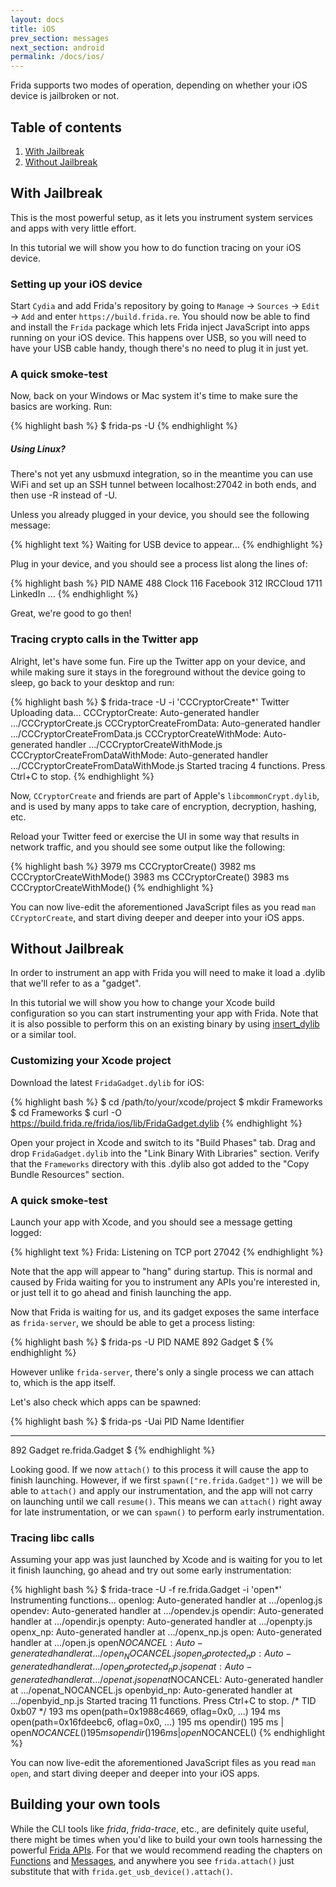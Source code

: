 ```yaml
---
layout: docs
title: iOS
prev_section: messages
next_section: android
permalink: /docs/ios/
---
```


Frida supports two modes of operation, depending on whether your iOS device
is jailbroken or not.

## Table of contents
  1. [With Jailbreak](#with-jailbreak)
  1. [Without Jailbreak](#without-jailbreak)

## With Jailbreak

This is the most powerful setup, as it lets you instrument system services and
apps with very little effort.

In this tutorial we will show you how to do function tracing on your iOS device.

### Setting up your iOS device

Start `Cydia` and add Frida's repository by going to `Manage` -> `Sources` ->
`Edit` -> `Add` and enter `https://build.frida.re`. You should now be able to
find and install the `Frida` package which lets Frida inject JavaScript into
apps running on your iOS device. This happens over USB, so you will need to have
your USB cable handy, though there's no need to plug it in just yet.

### A quick smoke-test

Now, back on your Windows or Mac system it's time to make sure the basics
are working. Run:

{% highlight bash %}
$ frida-ps -U
{% endhighlight %}

<div class="note info">
  <h5>Using Linux?</h5>
  <p>
    There's not yet any usbmuxd integration, so in the meantime you can use
    WiFi and set up an SSH tunnel between localhost:27042 in both ends, and
    then use -R instead of -U.
  </p>
</div>

Unless you already plugged in your device, you should see the following
message:

{% highlight text %}
Waiting for USB device to appear...
{% endhighlight %}

Plug in your device, and you should see a process list along the lines of:

{% highlight bash %}
 PID NAME
 488 Clock
 116 Facebook
 312 IRCCloud
1711 LinkedIn
…
{% endhighlight %}

Great, we're good to go then!

### Tracing crypto calls in the Twitter app

Alright, let's have some fun. Fire up the Twitter app on your device, and while
making sure it stays in the foreground without the device going to sleep, go
back to your desktop and run:

{% highlight bash %}
$ frida-trace -U -i 'CCCryptorCreate*' Twitter
Uploading data...
CCCryptorCreate: Auto-generated handler …/CCCryptorCreate.js
CCCryptorCreateFromData: Auto-generated handler …/CCCryptorCreateFromData.js
CCCryptorCreateWithMode: Auto-generated handler …/CCCryptorCreateWithMode.js
CCCryptorCreateFromDataWithMode: Auto-generated handler …/CCCryptorCreateFromDataWithMode.js
Started tracing 4 functions. Press Ctrl+C to stop.
{% endhighlight %}

Now, `CCryptorCreate` and friends are part of Apple's `libcommonCrypt.dylib`,
and is used by many apps to take care of encryption, decryption, hashing, etc.

Reload your Twitter feed or exercise the UI in some way that results in network
traffic, and you should see some output like the following:

{% highlight bash %}
3979 ms	CCCryptorCreate()
3982 ms	CCCryptorCreateWithMode()
3983 ms	CCCryptorCreate()
3983 ms	CCCryptorCreateWithMode()
{% endhighlight %}

You can now live-edit the aforementioned JavaScript files as you read
`man CCryptorCreate`, and start diving deeper and deeper into your iOS apps.

## Without Jailbreak

In order to instrument an app with Frida you will need to make it load a .dylib
that we'll refer to as a "gadget".

In this tutorial we will show you how to change your Xcode build configuration
so you can start instrumenting your app with Frida. Note that it is also
possible to perform this on an existing binary by using [insert_dylib](https://github.com/Tyilo/insert_dylib)
or a similar tool.

### Customizing your Xcode project

Download the latest `FridaGadget.dylib` for iOS:

{% highlight bash %}
$ cd /path/to/your/xcode/project
$ mkdir Frameworks
$ cd Frameworks
$ curl -O https://build.frida.re/frida/ios/lib/FridaGadget.dylib
{% endhighlight %}

Open your project in Xcode and switch to its "Build Phases" tab. Drag and
drop `FridaGadget.dylib` into the "Link Binary With Libraries" section.
Verify that the `Frameworks` directory with this .dylib also got added to
the "Copy Bundle Resources" section.

### A quick smoke-test

Launch your app with Xcode, and you should see a message getting logged:

{% highlight text %}
Frida: Listening on TCP port 27042
{% endhighlight %}

Note that the app will appear to "hang" during startup. This is normal and
caused by Frida waiting for you to instrument any APIs you're interested in,
or just tell it to go ahead and finish launching the app.

Now that Frida is waiting for us, and its gadget exposes the same interface
as `frida-server`, we should be able to get a process listing:

{% highlight bash %}
$ frida-ps -U
 PID NAME
 892 Gadget
$
{% endhighlight %}

However unlike `frida-server`, there's only a single process we can attach to,
which is the app itself.

Let's also check which apps can be spawned:

{% highlight bash %}
$ frida-ps -Uai
PID  Name    Identifier
---  ------  ---------------
892  Gadget  re.frida.Gadget
$
{% endhighlight %}

Looking good. If we now `attach()` to this process it will cause the app
to finish launching. However, if we first `spawn(["re.frida.Gadget"])` we will
be able to `attach()` and apply our instrumentation, and the app will not carry
on launching until we call `resume()`. This means we can `attach()` right away
for late instrumentation, or we can `spawn()` to perform early instrumentation.

### Tracing libc calls

Assuming your app was just launched by Xcode and is waiting for you to let it
finish launching, go ahead and try out some early instrumentation:

{% highlight bash %}
$ frida-trace -U -f re.frida.Gadget -i 'open*'
Instrumenting functions...
openlog: Auto-generated handler at …/openlog.js
opendev: Auto-generated handler at …/opendev.js
opendir: Auto-generated handler at …/opendir.js
openpty: Auto-generated handler at …/openpty.js
openx_np: Auto-generated handler at …/openx_np.js
open: Auto-generated handler at …/open.js
open$NOCANCEL: Auto-generated handler at …/open_NOCANCEL.js
open_dprotected_np: Auto-generated handler at …/open_dprotected_np.js
openat: Auto-generated handler at …/openat.js
openat$NOCANCEL: Auto-generated handler at …/openat_NOCANCEL.js
openbyid_np: Auto-generated handler at …/openbyid_np.js
Started tracing 11 functions. Press Ctrl+C to stop.
           /* TID 0xb07 */
   193 ms  open(path=0x1988c4669, oflag=0x0, ...)
   194 ms  open(path=0x16fdeebc6, oflag=0x0, ...)
   195 ms  opendir()
   195 ms     | open$NOCANCEL()
   195 ms  opendir()
   196 ms     | open$NOCANCEL()
{% endhighlight %}

You can now live-edit the aforementioned JavaScript files as you read
`man open`, and start diving deeper and deeper into your iOS apps.

## Building your own tools

While the CLI tools like *frida*, *frida-trace*, etc., are definitely
quite useful, there might be times when you'd like to build your own tools
harnessing the powerful [Frida APIs](/docs/javascript-api/). For that we would
recommend reading the chapters on [Functions](/docs/functions) and
[Messages](/docs/functions), and anywhere you see `frida.attach()` just
substitute that with `frida.get_usb_device().attach()`.

